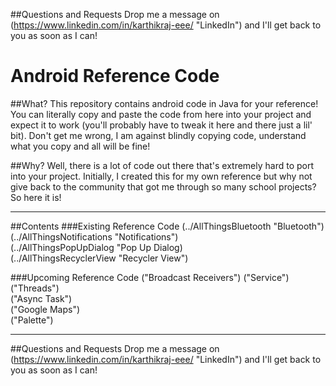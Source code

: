 ##Questions and Requests
Drop me a message on (https://www.linkedin.com/in/karthikraj-eee/ "LinkedIn") and I'll get back to you as soon as I can!

# Android Reference Code
##What?
This repository contains android code in Java for your reference! You can literally copy and paste the code from here into your project and expect it to work (you'll probably have to tweak it here and there just a lil' bit).
Don't get me wrong, I am against blindly copying code, understand what you copy and all will be fine!

##Why?
Well, there is a lot of code out there that's extremely hard to port into your project. Initially, I created this for my own reference but why not give back to the community that got me through so many school projects? So here it is!

___

##Contents
###Existing Reference Code
(../AllThingsBluetooth "Bluetooth") <br>
(../AllThingsNotifications "Notifications") <br>
(../AllThingsPopUpDialog "Pop Up Dialog) <br>
(../AllThingsRecyclerView "Recycler View") <br>

###Upcoming Reference Code
("Broadcast Receivers")
("Service") <br>
("Threads") <br>
("Async Task") <br>
("Google Maps") <br>
("Palette") <br>

___

##Questions and Requests
Drop me a message on (https://www.linkedin.com/in/karthikraj-eee/ "LinkedIn") and I'll get back to you as soon as I can!